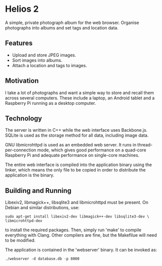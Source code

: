 Helios 2
========

A simple, private photograph album for the web browser.  Organise photographs
into albums and set tags and location data.

Features
--------

* Upload and store JPEG images.
* Sort images into albums.
* Attach a location and tags to images.

Motivation
----------

I take a lot of photographs and want a simple way to store and recall them
across several computers. These include a laptop, an Android tablet and a
Raspberry Pi running as a desktop computer.

Technology
----------

The server is written in C++ while the web interface uses Backbone.js.  SQLite
is used as the storage method for all data, including image data.

GNU libmicrohttpd is used as an embedded web server.  It runs in
thread-per-connection mode, which gives good performance on a quad-core
Raspberry Pi and adequate performance on single-core machines.

The entire web interface is compiled into the application binary using the
linker, which means the only file to be copied in order to distribute the
application is the binary.

Building and Running
--------------------

Libexiv2, libmagick++, libsqlite3 and libmicrohttpd must be present.  On Debian
and similar distributions, use:

    sudo apt-get install libexiv2-dev libmagick++-dev libsqlite3-dev \
    libmicrohttpd-dev

to install the required packages.  Then, simply run 'make' to compile
everything with Clang.  Other compilers are fine, but the Makefilue will need
to be modified.

The application is contained in the 'webserver' binary.  It can be invoked as:

    ./webserver -d database.db -p 8000

